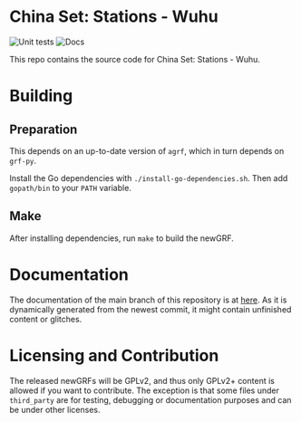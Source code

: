 China Set: Stations - Wuhu
==========================

![Unit tests](https://github.com/OpenTTD-China-Set/china-set-stations-wuhu/actions/workflows/unit-tests.yml/badge.svg)
![Docs](https://github.com/OpenTTD-China-Set/china-set-stations-wuhu/actions/workflows/jekyll-gh-pages.yml/badge.svg)

This repo contains the source code for China Set: Stations - Wuhu.

# Building
## Preparation
This depends on an up-to-date version of `agrf`, which in turn depends on `grf-py`.

Install the Go dependencies with `./install-go-dependencies.sh`. Then add `gopath/bin` to your `PATH` variable.

## Make
After installing dependencies, run `make` to build the newGRF.

# Documentation
The documentation of the main branch of this repository is at [here](https://openttd-china-set.github.io/China-Set-Stations-Wuhu/). As it is dynamically generated from the newest commit, it might contain unfinished content or glitches.

# Licensing and Contribution
The released newGRFs will be GPLv2, and thus only GPLv2+ content is allowed if you want to contribute. The exception is that some files under `third_party` are for testing, debugging or documentation purposes and can be under other licenses.
